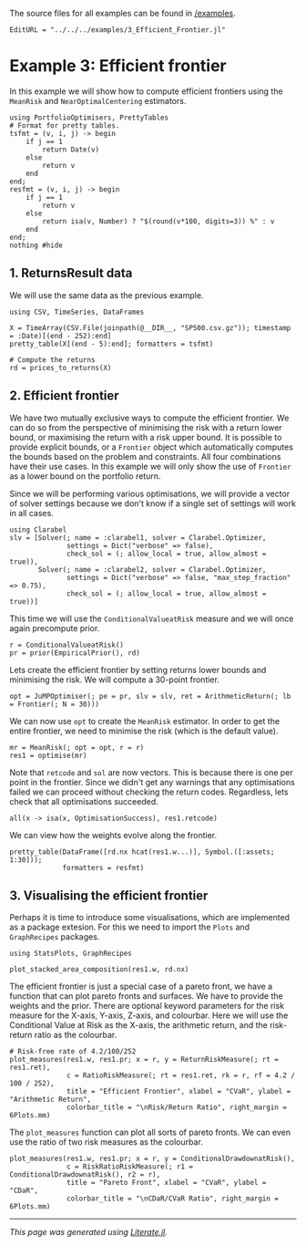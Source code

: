 The source files for all examples can be found in [/examples](https://github.com/dcelisgarza/PortfolioOptimiser.jl/tree/main/examples/).

```@meta
EditURL = "../../../examples/3_Efficient_Frontier.jl"
```

# Example 3: Efficient frontier

In this example we will show how to compute efficient frontiers using the `MeanRisk` and `NearOptimalCentering` estimators.

````@example 3_Efficient_Frontier
using PortfolioOptimisers, PrettyTables
# Format for pretty tables.
tsfmt = (v, i, j) -> begin
    if j == 1
        return Date(v)
    else
        return v
    end
end;
resfmt = (v, i, j) -> begin
    if j == 1
        return v
    else
        return isa(v, Number) ? "$(round(v*100, digits=3)) %" : v
    end
end;
nothing #hide
````

## 1. ReturnsResult data

We will use the same data as the previous example.

````@example 3_Efficient_Frontier
using CSV, TimeSeries, DataFrames

X = TimeArray(CSV.File(joinpath(@__DIR__, "SP500.csv.gz")); timestamp = :Date)[(end - 252):end]
pretty_table(X[(end - 5):end]; formatters = tsfmt)

# Compute the returns
rd = prices_to_returns(X)
````

## 2. Efficient frontier

We have two mutually exclusive ways to compute the efficient frontier. We can do so from the perspective of minimising the risk with a return lower bound, or maximising the return with a risk upper bound. It is possible to provide explicit bounds, or a `Frontier` object which automatically computes the bounds based on the problem and constraints. All four combinations have their use cases. In this example we will only show the use of `Frontier` as a lower bound on the portfolio return.

Since we will be performing various optimisations, we will provide a vector of solver settings because we don't know if a single set of settings will work in all cases.

````@example 3_Efficient_Frontier
using Clarabel
slv = [Solver(; name = :clarabel1, solver = Clarabel.Optimizer,
              settings = Dict("verbose" => false),
              check_sol = (; allow_local = true, allow_almost = true)),
       Solver(; name = :clarabel2, solver = Clarabel.Optimizer,
              settings = Dict("verbose" => false, "max_step_fraction" => 0.75),
              check_sol = (; allow_local = true, allow_almost = true))]
````

This time we will use the `ConditionalValueatRisk` measure and we will once again precompute prior.

````@example 3_Efficient_Frontier
r = ConditionalValueatRisk()
pr = prior(EmpiricalPrior(), rd)
````

Lets create the efficient frontier by setting returns lower bounds and minimising the risk. We will compute a 30-point frontier.

````@example 3_Efficient_Frontier
opt = JuMPOptimiser(; pe = pr, slv = slv, ret = ArithmeticReturn(; lb = Frontier(; N = 30)))
````

We can now use `opt` to create the `MeanRisk` estimator. In order to get the entire frontier, we need to minimise the risk (which is the default value).

````@example 3_Efficient_Frontier
mr = MeanRisk(; opt = opt, r = r)
res1 = optimise(mr)
````

Note that `retcode` and `sol` are now vectors. This is because there is one per point in the frontier. Since we didn't get any warnings that any optimisations failed we can proceed without checking the return codes. Regardless, lets check that all optimisations succeeded.

````@example 3_Efficient_Frontier
all(x -> isa(x, OptimisationSuccess), res1.retcode)
````

We can view how the weights evolve along the frontier.

````@example 3_Efficient_Frontier
pretty_table(DataFrame([rd.nx hcat(res1.w...)], Symbol.([:assets; 1:30]));
             formatters = resfmt)
````

## 3. Visualising the efficient frontier

Perhaps it is time to introduce some visualisations, which are implemented as a package extesion. For this we need to import the `Plots` and `GraphRecipes` packages.

````@example 3_Efficient_Frontier
using StatsPlots, GraphRecipes

plot_stacked_area_composition(res1.w, rd.nx)
````

The efficient frontier is just a special case of a pareto front, we have a function that can plot pareto fronts and surfaces. We have to provide the weights and the prior. There are optional keyword parameters for the risk measure for the X-axis, Y-axis, Z-axis, and colourbar. Here we will use the Conditional Value at Risk as the X-axis, the arithmetic return, and the risk-return ratio as the colourbar.

````@example 3_Efficient_Frontier
# Risk-free rate of 4.2/100/252
plot_measures(res1.w, res1.pr; x = r, y = ReturnRiskMeasure(; rt = res1.ret),
              c = RatioRiskMeasure(; rt = res1.ret, rk = r, rf = 4.2 / 100 / 252),
              title = "Efficient Frontier", xlabel = "CVaR", ylabel = "Arithmetic Return",
              colorbar_title = "\nRisk/Return Ratio", right_margin = 6Plots.mm)
````

The `plot_measures` function can plot all sorts of pareto fronts. We can even use the ratio of two risk measures as the colourbar.

````@example 3_Efficient_Frontier
plot_measures(res1.w, res1.pr; x = r, y = ConditionalDrawdownatRisk(),
              c = RiskRatioRiskMeasure(; r1 = ConditionalDrawdownatRisk(), r2 = r),
              title = "Pareto Front", xlabel = "CVaR", ylabel = "CDaR",
              colorbar_title = "\nCDaR/CVaR Ratio", right_margin = 6Plots.mm)
````

* * *

*This page was generated using [Literate.jl](https://github.com/fredrikekre/Literate.jl).*
